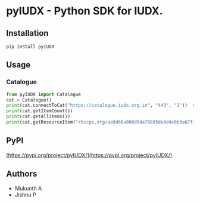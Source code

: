 # pyIUDX - Python SDK for IUDX.

## Installation
```
pip install pyIUDX
```

## Usage

### Catalogue
```python
from pyIUDX import Catalogue 
cat = Catalogue()
print(cat.connectToCat("https://catalogue.iudx.org.in", "443", "1"))  # IP/ Domain, Port, Version 
print(cat.getItemCount())
print(cat.getAllItems())
print(cat.getResourceItem("rbccps.org/aa9d66a000d94a78895de8d4c0b3a67f3450e531/pscdcl/aqm-bosch-climo/Pune Railway Station_28"))

```
## PyPI
[https://pypi.org/project/pyIUDX/](https://pypi.org/project/pyIUDX/)

## Authors
* Mukunth A
* Jishnu P
